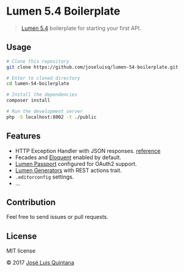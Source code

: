 # Lumen 5.4 Boilerplate

> [Lumen 5.4](http://lumen.laravel.com/docs) boilerplate for starting your first API.

## Usage

```sh
# Clone this repository
git clone https://github.com/joseluisq/lumen-54-boilerplate.git

# Enter to cloned directory
cd lumen-54-boilerplate

# Install the dependencies
composer install

# Run the development server
php -S localhost:8002 -t ./public
```

## Features

- HTTP Exception Handler with JSON responses. [reference](https://gist.github.com/joseluisq/bea6220cca5e1441d550b27409283497)
- Fecades and [Eloquent](https://laravel.com/docs/5.4/eloquent) enabled by default.
- [Lumen Passport](https://github.com/dusterio/lumen-passport) configured for OAuth2 support.
- [Lumen Generators](https://github.com/webNeat/lumen-generators) with REST actions trait.
- `.editorconfig` settings.
- ...

## Contribution
Feel free to send issues or pull requests.

## License
MIT license

© 2017 [José Luis Quintana](https://git.io/joseluisq)
